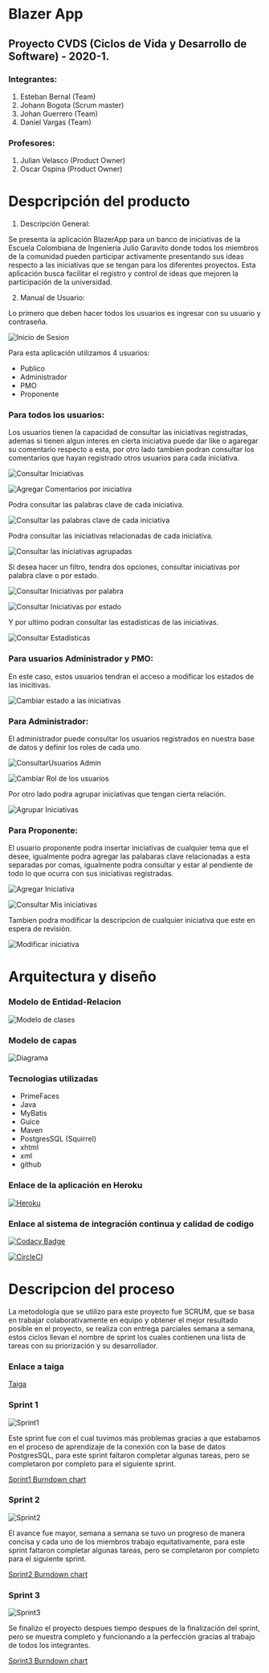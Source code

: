 # Blazer App
## Proyecto CVDS (Ciclos de Vida y Desarrollo de Software) - 2020-1.


### Integrantes:
1. Esteban Bernal (Team)
2. Johann Bogota (Scrum master)
3. Johan Guerrero (Team)
4. Daniel Vargas (Team)

### Profesores:
1. Julian Velasco (Product Owner) 
2. Oscar Ospina (Product Owner)

# Despcripción del producto

1. Descripción General:

Se presenta la aplicación BlazerApp para un banco de iniciativas de la Escuela Colombiana de Ingenieria Julio Garavito donde todos los miembros de la comunidad pueden participar activamente presentando sus ideas respecto a las iniciativas que se tengan para los diferentes proyectos. Esta aplicación busca facilitar el registro y control de ideas que mejoren la participación de la universidad.

2. Manual de Usuario:

Lo primero que deben hacer todos los usuarios es ingresar con su usuario y contraseña.

![Inicio de Sesion](https://user-images.githubusercontent.com/54051399/82111107-2be23900-9708-11ea-86f4-6a79cf658561.PNG)

Para esta aplicación utilizamos 4 usuarios:
- Publico
- Administrador
- PMO
- Proponente

### Para todos los usuarios:

Los usuarios tienen la capacidad de consultar las iniciativas registradas, ademas si tienen algun interes en cierta iniciativa puede dar like o agaregar su comentario respecto a esta, por otro lado tambien podran consultar los comentarios que hayan registrado otros usuarios para cada iniciativa.

![Consultar Iniciativas](https://user-images.githubusercontent.com/54051399/82111146-9f844600-9708-11ea-80ea-86aa9af304ff.PNG)

![Agregar Comentarios por iniciativa](https://user-images.githubusercontent.com/54051399/82111357-546b3280-970a-11ea-8c61-b0fd72202d08.PNG)

Podra consultar las palabras clave de cada iniciativa.

![Consultar las palabras clave de cada iniciativa](https://user-images.githubusercontent.com/54051399/82111253-9647a900-9709-11ea-8059-c786248476ac.PNG)

Podra consultar las iniciativas relacionadas de cada iniciativa.

![Consultar las iniciativas agrupadas](https://user-images.githubusercontent.com/54051399/82111283-cbec9200-9709-11ea-812d-ced5951aa7f7.PNG)

Si desea hacer un filtro, tendra dos opciones, consultar iniciativas por palabra clave o por estado.

![Consultar Iniciativas por palabra](https://user-images.githubusercontent.com/54051399/82111307-0ce4a680-970a-11ea-8e4f-31b5e7b25c29.PNG)

![Consultar Iniciativas por estado](https://user-images.githubusercontent.com/54051399/82111310-153ce180-970a-11ea-849b-f6ad022568f8.PNG)

Y por ultimo podran consultar las estadisticas de las iniciativas.

![Consultar Estadisticas](https://user-images.githubusercontent.com/54051399/82111536-9f397a00-970b-11ea-8009-bd17eef90bbb.PNG)

### Para usuarios Administrador y PMO:

En este caso, estos usuarios tendran el acceso a modificar los estados de las inicitivas.

![Cambiar estado a las iniciativas](https://user-images.githubusercontent.com/54051399/82111393-98f6ce00-970a-11ea-82f7-02b0782c2aa1.PNG)

### Para Administrador:

El administrador puede consultar los usuarios registrados en nuestra base de datos y definir los roles de cada uno.

![ConsultarUsuarios Admin](https://user-images.githubusercontent.com/54051399/82111761-eecc7580-970c-11ea-9a63-7081151b5b99.PNG)

![Cambiar Rol de los usuarios](https://user-images.githubusercontent.com/54051399/82111440-f723b100-970a-11ea-9a6b-9ac42d2c7a79.PNG)

Por otro lado podra agrupar iniciativas que tengan cierta relación.

![Agrupar Iniciativas](https://user-images.githubusercontent.com/54051399/82111735-ccd2f300-970c-11ea-95da-c1d0bfdfa379.PNG)

### Para Proponente:

El usuario proponente podra insertar iniciativas de cualquier tema que el desee, igualmente podra agregar las palabaras clave relacionadas a esta separadas por comas, igualmente podra consultar y estar al pendiente de todo lo que ocurra con sus iniciativas registradas.

![Agregar Iniciativa](https://user-images.githubusercontent.com/54051399/82111603-02c3a780-970c-11ea-8e7a-890af4861ffd.PNG)

![Consultar Mis iniciativas](https://user-images.githubusercontent.com/54051399/82111681-7665b480-970c-11ea-8530-4550cc1c85bf.PNG)

Tambien podra modificar la descripcion de cualquier iniciativa que este en espera de revisión. 

![Modificar iniciativa](https://user-images.githubusercontent.com/54051399/82111658-50d8ab00-970c-11ea-98ef-7611cb367cb4.PNG)

# Arquitectura y diseño

### Modelo de Entidad-Relacion

![Modelo de clases](https://user-images.githubusercontent.com/54051399/82111801-276c4f00-970d-11ea-805e-ff010f302a52.PNG)

### Modelo de capas

![Diagrama](https://user-images.githubusercontent.com/54051399/82111870-8af67c80-970d-11ea-92b2-4e9df989c5b0.PNG)

### Tecnologias utilizadas

- PrimeFaces
- Java
- MyBatis
- Guice
- Maven
- PostgresSQL (Squirrel)
- xhtml
- xml
- github

### Enlace de la aplicación en Heroku

[![Heroku](https://heroku-badge.herokuapp.com/?app=heroku-badge)](https://proyecto-cvds-blazer.herokuapp.com)

### Enlace al sistema de integración continua y calidad de codigo

[![Codacy Badge](https://api.codacy.com/project/badge/Grade/c42353620eed40daaf4102f82214411e)](https://app.codacy.com/manual/Johannes26/2020-1-PROYCVDS-BLAZER/dashboard)

[![CircleCI](https://circleci.com/gh/PDSW-ECI/base-proyectos.svg?style=svg)](https://app.circleci.com/pipelines/github/Johannes26/2020-1-PROYCVDS-BLAZER/39/workflows/9a2f6975-9421-4d64-b83d-07fb3241ea42/jobs/39)

# Descripcion del proceso

La metodología que se utilizo para este proyecto fue SCRUM, que se basa en trabajar colaborativamente en equipo y obtener el mejor resultado posible en el proyecto, se realiza con entrega parciales semana a semana, estos ciclos llevan el nombre de sprint los cuales contienen una lista de tareas con su priorización y su desarrollador.

### Enlace a taiga 

[Taiga](https://tree.taiga.io/project/johann99-plataforma-banco-de-iniciativas-de-proyectos/backlog)

### Sprint 1

![Sprint1](https://user-images.githubusercontent.com/54051399/82112106-787d4280-970f-11ea-89c4-fc6e840402c5.PNG)

Este sprint fue con el cual tuvimos más problemas gracias a que estabamos en el proceso de aprendizaje de la conexión con la base de datos PostgresSQL, para este sprint faltaron completar algunas tareas, pero se completaron por completo para el siguiente sprint.

[Sprint1 Burndown chart](https://tree.taiga.io/project/johann99-plataforma-banco-de-iniciativas-de-proyectos/taskboard/sprint1-2405)

### Sprint 2

![Sprint2](https://user-images.githubusercontent.com/54051399/82112195-4f10e680-9710-11ea-8edd-74c8fb43b1f6.PNG)

El avance fue mayor, semana a semana se tuvo un progreso de manera concisa y cada uno de los miembros trabajo equitativamente, para este sprint faltaron completar algunas tareas, pero se completaron por completo para el siguiente sprint.

[Sprint2 Burndown chart](https://tree.taiga.io/project/johann99-plataforma-banco-de-iniciativas-de-proyectos/taskboard/sprint-2-9318)

### Sprint 3

![Sprint3](https://user-images.githubusercontent.com/54051399/82112203-6e0f7880-9710-11ea-83a0-c882eb6ac98f.PNG)

Se finalizo el proyecto despues tiempo despues de la finalización del sprint, pero se muestra completo y funcionando a la perfección gracias al trabajo de todos los integrantes.

[Sprint3 Burndown chart](https://tree.taiga.io/project/johann99-plataforma-banco-de-iniciativas-de-proyectos/taskboard/sprint-3-6249)

